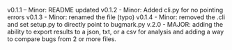 v0.1.1 – Minor: README updated
v0.1.2 - Minor: Added cli.py for no pointing errors
v0.1.3 - Minor: renamed the file (typo)
v0.1.4 - Minor: removed the .cli and set setup.py to directly point to bugmark.py
v.2.0 - MAJOR: adding the ability to export results to a json, txt, or a csv for analysis and adding a way to compare bugs from 2 or more files. 